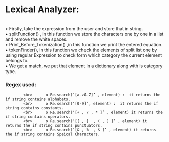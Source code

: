 # Lexical Analyzer:

<br>•	Firstly, take the  expression from the user  and store that in string.
<br>•	splitFunction() , in this function we store the characters one by one in a list and remove the white spaces.
<br>•	Print_Before_Tokenization() ,in this function we print the entered equation.
<br>•	tokenFinder(), in this function  we check the elements of split list one by using regular Expression to check form which category the current element belongs to.
<br>•	We get a match, we put that element in a dictionary along with is category type. 


### Regex used: 
 
            <br>      o	Re.search(‘[a-zA-Z]’ , element) :  it returns the if string contains alphabets.
            <br>      o	Re.search(‘[0-9]’, element) :  it returns the if string contains constants.
            <br>      o	Re.search(‘[+ , / , * ]’ , element) it returns the if string contains operators.
            <br>      o	Re.search(‘[{ , }  , ( , ) ]’ , element) it returns the if string contains punctuators.
            <br>      o	Re.search(‘[& , %  , $ ]’ , element) it returns the if string contains Speical Characters.
